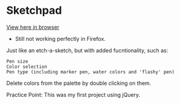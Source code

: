 # Sketchpad

<a href=" http://stephenjukes.github.io/sketchpad/">View here in browser</a>
+ Still not working perfectly in Firefox.

Just like an etch-a-sketch, but with added fucntionality, such as:

    Pen size
    Color selection
    Pen type (including marker pen, water colors and 'flashy' pen)

Delete colors from the palette by double clicking on them.

Practice Point: This was my first project using jQuery.



